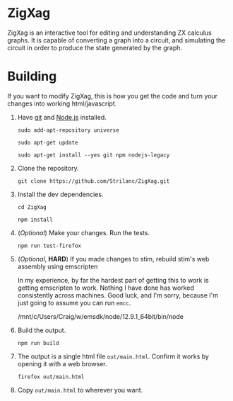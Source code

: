 # ZigXag

ZigXag is an interactive tool for editing and understanding ZX calculus graphs.
It is capable of converting a graph into a circuit, and simulating the circuit in order to produce the state generated by the graph.


# Building

If you want to modify ZigXag, this is how you get the code and turn your changes into working html/javascript.

1. Have [git](https://git-scm.com/) and [Node.js](https://nodejs.org/en/download/) installed.

    `sudo add-apt-repository universe`

    `sudo apt-get update`

    `sudo apt-get install --yes git npm nodejs-legacy`

2. Clone the repository.

    `git clone https://github.com/Strilanc/ZigXag.git`

3. Install the dev dependencies.

    `cd ZigXag`

    `npm install`

4. (*Optional*) Make your changes. Run the tests.

    `npm run test-firefox`

4. (*Optional*, **HARD**) If you made changes to stim, rebuild stim's web assembly using emscripten

    In my experience, by far the hardest part of getting this to work is getting emscripten to work.
    Nothing I have done has worked consistently across machines.
    Good luck, and I'm sorry, because I'm just going to assume you can run `emcc`.
    
    /mnt/c/Users/Craig/w/emsdk/node/12.9.1_64bit/bin/node
   
5. Build the output.

    `npm run build`

6. The output is a single html file `out/main.html`. Confirm it works by opening it with a web browser.

    `firefox out/main.html`

7. Copy `out/main.html` to wherever you want.
